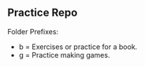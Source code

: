 Practice Repo
---

Folder Prefixes:

- b = Exercises or practice for a book.
- g = Practice making games.
